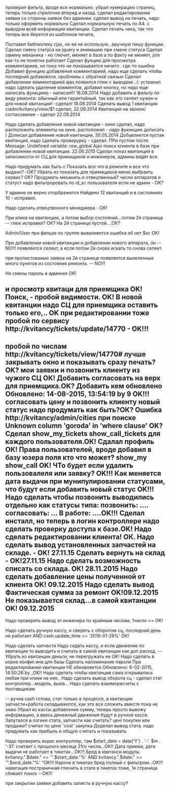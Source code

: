 проверил фильтр, вроде все нормально.
убрал нумерацию страниц, теперь только стрелочки вперед и назад.
сделал редактировании заявки со стороны заявок без админки.
сделал вывод на печать, надо только оформить нормально
Сделал нормальную печать по А4. с выводом всей информации квитанции.
Сделал печать чека, так что теперь все берется из шаблонов печати, 

Поставил библиотеку cjax, но ее не использую...вручную пишу функции.
Сделал смену статуса на jquery и анимацию при смене статуса
Сделал замену механика - но глючит, меняет в базе а по факту не меняет, join как-то не понятно работает
Сделал фунцию для просмотра комментариев, но пока что не показывается ничего ..где-то ошибка
Добавил функцию добавления комментарией, надо еще сделать чтобы последний добавлялся..проблемы с обратной связью
Сделал добавление комментарией ajax
появился глюк с выводом...(: устранил
надо сделать удаление комментов, добавил кнопку, но надо еще написать функцияю - написал!!! 16.09.2014
Надо добавить в фильтр по виду ремонта: обычный или гарантийный, так как это селект нужен и для новой квитанции! -сделал! 18.09.2014
Сделать вывод 1 квитанции ciadm/kvitancy/view/$1 сделал, 22.09.2014
Квитанции на звонок/согласование - сделал  22.09.2014


Надо сделать добавления новой квитанции - окно сделал, надо расположить элементы на окне. расположил - надо фукнкцию дописать )
Дописал добавления новой квитанции, 30.05.2014
Добавляется пустая квитанция, надо сделать проверурку - сделал.
ПРи пустом посте Message: Undefined variable: row_global
Ajax поиск клиентв в базе при добавлении новой квитанции. 22.06.2015
Сделал показ квитанций в записимости от СЦ для приемщиков и инженеров, админы видят все.

Надо придумать как быть с Показать все что в ремонте и все что выдано? -OK?
Убрать из показать для приемщиков меню выбраить сервис? OK?
Продумать механить и отвецтвенный?
числи аппаратов и статуст надо фильтроровать по id_sc пользователя если не админ - OK?

У админе не верно оторбражется Найдено 12 квитанций и в систояниях 10 - исправил.

Надо сделать отвецтвенного менеджера - OK!

При клике на квитанцию, а потом выбор состояний...потом 2я страница -- глюк исправил? ОК?
На 2й странице пустой....ОК?

Admin/User при фильре по группе вываливется ошибка об нет $sc ОК!

При добавлении новой квитанции и добавлении нового аппарата, он -- NO!!!
 появляется селект, а если потом 2й снова искать то снова селект.

при пролистованью заявок на 2й странице появляется вылеленные много пунктов из состояния ремонта. -- NO!!!

Не смены пароль в админке OK!

и просмотр квитаци для приемщика OK!
Поиск, - пробой видимости. OK!
В новой квитанции надо СЦ для приемщика оставить только его,.. OK
при редактировании тоже пробой по сервису http://kvitancy/tickets/update/14770 - OK!!!
--
пробой по числам http://kvitancy/tickets/view/14770# лучше закрывать окно и показывать сразу печать? OK?
мои заявки и позвонить клиенту из чужого СЦ OK!
Добавить согласовать на верх для приемщика.OK?
Добавить кем обновлено Обновлено: 14-08-2015, 13:54:19 by 9 OK!!!
согласовать цену и позвонить клиенту новый статус надо продумать как быть?ОК?
Ошибка http://kvitancy/admin/cities
при поиске Unknown column 'goroda' in 'where clause' OK?
Сделал show_my_tickets show_call_tickets для каждого пользователя.ОК!
Сдалал профиль ОК!
Права пользователей, вроде добавил в базу юзера поля кто что может? show_my show_call OK!
ЧТо будет если удалить пользовалеля или заявку? OK!!!
Как меняется дата выдачи при мунипулировании статусами, что будут если добавить новый статус OK!!!
Надо сделать чтобы позвонить выводились отдельно как статусы типа:
позвонить: ....
согласовать: ...
В работе: ....OK!!!
Сделал инсталл, но теперь в логин контроллере надо сделать проверку доступа к базе.OK!
Надо сделать редактировании клиента! ОК.
Надо сделать вывод установленных запчастей на складе. - OK! 27.11.15
Сделать вернуть на склад - ОК!27.11.15
Надо сделать возможность списать со склада. ОК! 28.11.2015
Надо сделать добавление цены полученной от клиента OK! 09.12.2015
Надо сделать вывод Фактическая сумма за ремонт OK!09.12.2015
Не показывается склад...в самой квитанции OK! 09.12.2015
------
Надо проверить вывод зп инженера по крайным числам, 1число <= OK!

Надо сделать ручную кассу, и сверять с оборотом сц, последний день не работает AND cash.update_time <=  '2016-01-29%' ОК!

Надо сделать запчасти
Надо седать кассу, и если движение по квитанции то выводить и считать в самой квитанции как доп расход. --
Убрать из квитанции деньги, не перегружать ее OK!
Надо сделать в корне конфиг.ини для базы
Сделать напоминание пароля
При редактировании квитанции НЕ обновляется Обновлено: 6-02-2015, 14:50:26 by _OK!!
Надо сделать чтобы квитанция сама открывалась любая при клике на нее..
Надо сделать вывод оборота сц - сделал стат контроллер...модель, вьюв...
Надо сделать взаиморасчеты с поставщикам

--
ручна cash готова, стат только в процессе,
в квитанции запчасти+работа складываются, как это все сложить вместе пока не знаю
Убрал из кассы добавление сумму, теперь просто вывожу информацию,
а ввесь денежный движения будут в ручной кассе.
Запутался в логике стата, запчасти как считать? цені покупки или продажи? считал по цене 'cost' закупка
Доделал вывод стата, надо придумать как прибыль и общую считать и показывать

Надо проверить воркс контроллер, там $start_date = date('Y') . '-'. $m . '-31' считает с прошлого месяца 31го числа...ОК!!
Дата приема, дата выдачи не работает в тикетах...OK!!!
Бред в квитанси.модуль: kvitancy.".$date." <= '".$start_date."%' AND kvitancy.".$date." >= '".$end_date."%' "OK!!!
Кароче в тикетах бред полный с фильтром...OK!!!
навигация постраничная глючить в стате в тикетах тоже, 1я страница сбивает поиск --OK!!!

при закрытии заявки добавять записть в ручную  кассу?
